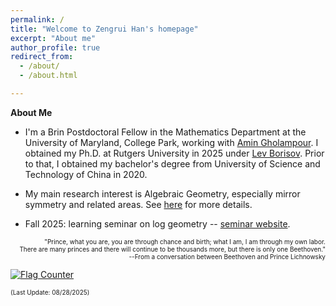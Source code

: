 ```yaml
---
permalink: /
title: "Welcome to Zengrui Han's homepage"
excerpt: "About me"
author_profile: true
redirect_from: 
  - /about/
  - /about.html

---
```



**About Me**

- I'm a Brin Postdoctoral Fellow in the Mathematics Department at the University of Maryland, College Park, working with [Amin Gholampour](https://math.umd.edu/~amingh/). I obtained my Ph.D. at Rutgers University in 2025 under [Lev Borisov](https://sites.math.rutgers.edu/~borisov/). Prior to that, I obtained my bachelor's degree from University of Science and Technology of China in 2020.

- My main research interest is Algebraic Geometry, especially mirror symmetry and related areas. See [here](https://zengruihan.github.io/research/) for more details.

- Fall 2025: learning seminar on log geometry -- [seminar website](https://sites.google.com/umd.edu/log-gemetry).


<p align="right"><font size=1>"Prince, what you are, you are through chance and birth; what I am, I am through my own labor.<br /> There are many princes and there will continue to be thousands more, but there is only one Beethoven." <br /> --From a conversation between Beethoven and Prince Lichnowsky</font> </p>

<a href="https://info.flagcounter.com/u8zB"><img src="https://s11.flagcounter.com/count/u8zB/bg_FFFFFF/txt_000000/border_FFFFFF/columns_2/maxflags_6/viewers_0/labels_0/pageviews_1/flags_0/percent_0/" alt="Flag Counter" border="0"></a>

<font size=1>(Last Update: 08/28/2025)</font>
